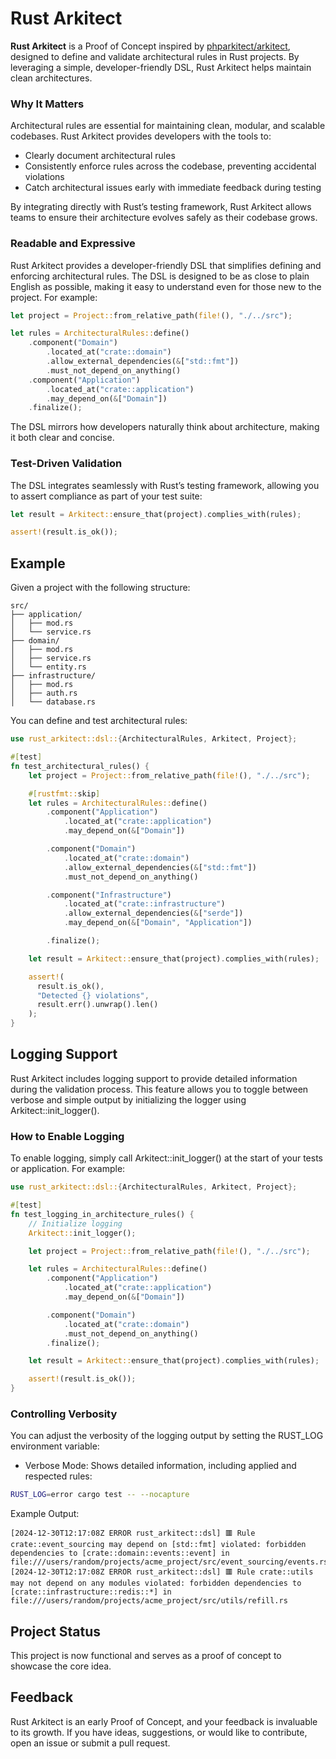 # Rust Arkitect

**Rust Arkitect** is a Proof of Concept inspired by [phparkitect/arkitect](https://github.com/phparkitect/arkitect), designed to define and validate architectural rules in Rust projects. By leveraging a simple, developer-friendly DSL, Rust Arkitect helps maintain clean architectures.

### Why It Matters
Architectural rules are essential for maintaining clean, modular, and scalable codebases. Rust Arkitect provides developers with the tools to:
- Clearly document architectural rules
- Consistently enforce rules across the codebase, preventing accidental violations
- Catch architectural issues early with immediate feedback during testing

By integrating directly with Rust’s testing framework, Rust Arkitect allows teams to ensure their architecture evolves safely as their codebase grows.

### Readable and Expressive
Rust Arkitect provides a developer-friendly DSL that simplifies defining and enforcing architectural rules.
The DSL is designed to be as close to plain English as possible, making it easy to understand even for those new to the project. For example:
```rust
let project = Project::from_relative_path(file!(), "./../src");

let rules = ArchitecturalRules::define()
    .component("Domain")
        .located_at("crate::domain")
        .allow_external_dependencies(&["std::fmt"])
        .must_not_depend_on_anything()
    .component("Application")
        .located_at("crate::application")
        .may_depend_on(&["Domain"])
    .finalize();
```
The DSL mirrors how developers naturally think about architecture, making it both clear and concise.

### Test-Driven Validation
The DSL integrates seamlessly with Rust’s testing framework, allowing you to assert compliance as part of your test suite:

```rust
let result = Arkitect::ensure_that(project).complies_with(rules);

assert!(result.is_ok());
```

## Example
Given a project with the following structure:

```plaintext
src/
├── application/
│   ├── mod.rs
│   └── service.rs
├── domain/
│   ├── mod.rs
│   ├── service.rs
│   └── entity.rs
├── infrastructure/
│   ├── mod.rs
│   ├── auth.rs
│   └── database.rs
```

You can define and test architectural rules:
```rust
use rust_arkitect::dsl::{ArchitecturalRules, Arkitect, Project};

#[test]
fn test_architectural_rules() {
    let project = Project::from_relative_path(file!(), "./../src");

    #[rustfmt::skip]
    let rules = ArchitecturalRules::define()
        .component("Application")
            .located_at("crate::application")
            .may_depend_on(&["Domain"])

        .component("Domain")
            .located_at("crate::domain")
            .allow_external_dependencies(&["std::fmt"])
            .must_not_depend_on_anything()

        .component("Infrastructure")
            .located_at("crate::infrastructure")
            .allow_external_dependencies(&["serde"])
            .may_depend_on(&["Domain", "Application"])

        .finalize();

    let result = Arkitect::ensure_that(project).complies_with(rules);

    assert!(
      result.is_ok(),
      "Detected {} violations",
      result.err().unwrap().len()
    );
}
```

## Logging Support

Rust Arkitect includes logging support to provide detailed information during the validation process. This feature allows you to toggle between verbose and simple output by initializing the logger using Arkitect::init_logger().

### How to Enable Logging

To enable logging, simply call Arkitect::init_logger() at the start of your tests or application. For example:
```rust
use rust_arkitect::dsl::{ArchitecturalRules, Arkitect, Project};

#[test]
fn test_logging_in_architecture_rules() {
    // Initialize logging
    Arkitect::init_logger();

    let project = Project::from_relative_path(file!(), "./../src");

    let rules = ArchitecturalRules::define()
        .component("Application")
            .located_at("crate::application")
            .may_depend_on(&["Domain"])

        .component("Domain")
            .located_at("crate::domain")
            .must_not_depend_on_anything()
        .finalize();

    let result = Arkitect::ensure_that(project).complies_with(rules);

    assert!(result.is_ok());
}
```

### Controlling Verbosity

You can adjust the verbosity of the logging output by setting the RUST_LOG environment variable:
- Verbose Mode: Shows detailed information, including applied and respected rules:
```bash
RUST_LOG=error cargo test -- --nocapture
```
Example Output:
```plaintext
[2024-12-30T12:17:08Z ERROR rust_arkitect::dsl] 🟥 Rule crate::event_sourcing may depend on [std::fmt] violated: forbidden dependencies to [crate::domain::events::event] in file:///users/random/projects/acme_project/src/event_sourcing/events.rs
[2024-12-30T12:17:08Z ERROR rust_arkitect::dsl] 🟥 Rule crate::utils may not depend on any modules violated: forbidden dependencies to [crate::infrastructure::redis::*] in file:///users/random/projects/acme_project/src/utils/refill.rs
```

## Project Status

This project is now functional and serves as a proof of concept to showcase the core idea.

## Feedback

Rust Arkitect is an early Proof of Concept, and your feedback is invaluable to its growth.
If you have ideas, suggestions, or would like to contribute, open an issue or submit a pull request.